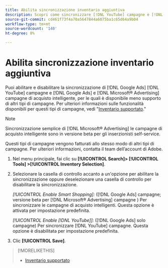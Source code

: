```yaml
---
title: Abilita sincronizzazione inventario aggiuntiva
description: Scopri come sincronizzare [!DNL YouTube] campagne e [!DNL Google Ads] e [!DNL Microsoft® Advertising] campagne di acquisto intelligenti.
source-git-commit: cd461f73f4a70a5647844a6075ba1c65d64a9b04
workflow-type: tm+mt
source-wordcount: '140'
ht-degree: 0%

---
```


# Abilita sincronizzazione inventario aggiuntiva

Puoi abilitare e disabilitare la sincronizzazione di [!DNL Google Ads] [!DNL YouTube] campagne e [!DNL Google Ads] e [!DNL Microsoft® Advertising] campagne di acquisto intelligente, per le quali è disponibile meno supporto di altri tipi di campagne. Per ulteriori informazioni sulle funzionalità disponibili per questi tipi di campagne, vedi &quot;[Inventario supportato](/help/search-social-commerce/introduction/supported-inventory.md).&quot;

>[!NOTE]
>
>Sincronizzazione semplice di [!DNL Microsoft® Advertising] le campagne di acquisto intelligente sono in versione beta per gli inserzionisti self-service.

Questi tipi di campagne vengono fatturati allo stesso modo di altri tipi di campagne. Per ulteriori informazioni, contatta il team dell’account di Adobe.

1. Nel menu principale, fai clic su **[!UICONTROL Search]> [!UICONTROL Tools] >[!UICONTROL Inventory Selection]**.

1. Selezionare la casella di controllo accanto a un&#39;opzione per abilitare la sincronizzazione oppure deselezionare una casella di controllo per disabilitare la sincronizzazione.

   *[!UICONTROL Enable Smart Shopping]:* ([!DNL Google Ads] campagne; versione beta per [!DNL Microsoft® Advertising] campagne ) Per sincronizzare le campagne di acquisto intelligenti. Questa opzione è attivata per impostazione predefinita.

   *[!UICONTROL Enable [!DNL YouTube]]:* ([!DNL Google Ads] solo campagne) Per sincronizzare [!DNL YouTube] campagne. Questa opzione è disabilitata per impostazione predefinita.

1. Clic **[!UICONTROL Save]**.

>[!MORELIKETHIS]
>
>* [Inventario supportato](/help/search-social-commerce/introduction/supported-inventory.md)


